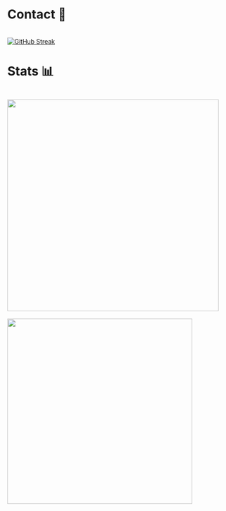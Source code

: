 
<!--
**dhannyjsb/dhannyjsb** is a ✨ _special_ ✨ repository because its `README.md` (this file) appears on your GitHub profile.

Here are some ideas to get you started:

- 🔭 I’m currently working on ...
- 🌱 I’m currently learning ...
- 👯 I’m looking to collaborate on ...
- 🤔 I’m looking for help with ...
- 💬 Ask me about ...
- 📫 How to reach me: ...
- 😄 Pronouns: ...
- ⚡ Fun fact: ...
-->

<h1>Contact 📝</h1>
<br>
<a href="https://git.io/streak-stats"><img src="https://streak-stats.demolab.com?user=dhannyjsb&theme=onedark-duo&date_format=j%20M%5B%20Y%5D" alt="GitHub Streak" /></a>
<h1>Stats 📊</h1><br>

<a href="https://github.com/dhannyjsb">
  <img align="center" src="https://github-readme-stats.vercel.app/api?username=dhannyjsb&show_icons=true&theme=dark&?count_private=true&include_all_commits=true" width="480">
  <br>
  <br>
  <img src="https://github-readme-stats.vercel.app/api/top-langs/?username=dhannyjsb&layout=compact&theme=dark" width="420">
</a>

